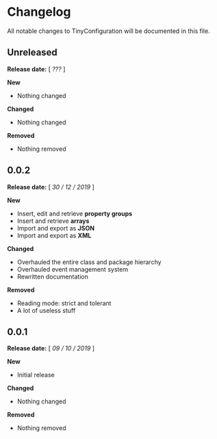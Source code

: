 # Changelog
All notable changes to TinyConfiguration will be documented in this file.

## Unreleased

**Release date:** [ *???* ]

**New**
- Nothing changed

**Changed**
- Nothing changed

**Removed**
- Nothing removed

## 0.0.2

**Release date:** [ *30 / 12 / 2019* ]

**New**

- Insert, edit and retrieve **property groups**
- Insert and retrieve **arrays**
- Import and export as **JSON**
- Import and export as **XML**

**Changed**
- Overhauled the entire class and package hierarchy
- Overhauled event management system
- Rewritten documentation

**Removed**
- Reading mode: strict and tolerant
- A lot of useless stuff

## 0.0.1

**Release date:** [ *09 / 10 / 2019* ]


**New**
- Initial release

**Changed**
- Nothing changed

**Removed**
- Nothing removed
